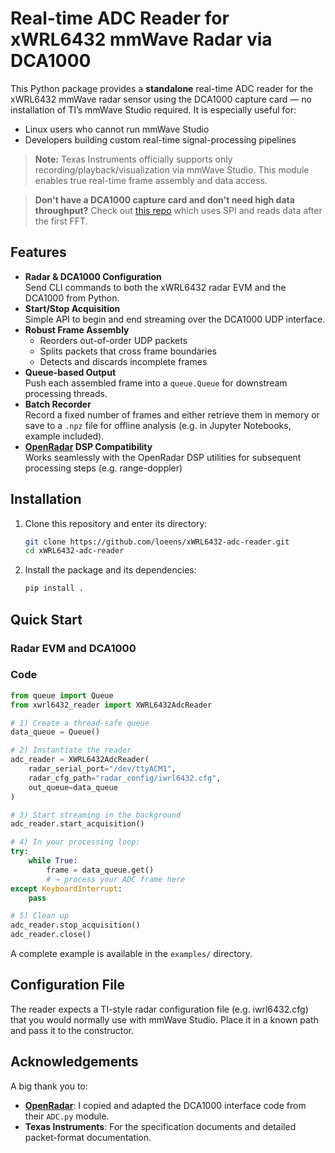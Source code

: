 # Real-time ADC Reader for xWRL6432 mmWave Radar via DCA1000

This Python package provides a **standalone** real-time ADC reader for the xWRL6432 mmWave radar sensor using the DCA1000 capture card — no installation of TI’s mmWave Studio required. It is especially useful for:

- Linux users who cannot run mmWave Studio  
- Developers building custom real-time signal-processing pipelines  

> **Note:** Texas Instruments officially supports only recording/playback/visualization via mmWave Studio. This module enables true real-time frame assembly and data access.

> **Don't have a DCA1000 capture card and don't need high data throughput?** Check out [this repo](https://github.com/loeens/mmwave-spi-ftdi-reader) which uses SPI and reads data after the first FFT.

## Features

- **Radar & DCA1000 Configuration**  
  Send CLI commands to both the xWRL6432 radar EVM and the DCA1000 from Python.  
- **Start/Stop Acquisition**  
  Simple API to begin and end streaming over the DCA1000 UDP interface.  
- **Robust Frame Assembly**  
  - Reorders out-of-order UDP packets  
  - Splits packets that cross frame boundaries  
  - Detects and discards incomplete frames  
- **Queue-based Output**  
  Push each assembled frame into a `queue.Queue` for downstream processing threads.  
- **Batch Recorder**  
  Record a fixed number of frames and either retrieve them in memory or save to a `.npz` file for offline analysis (e.g. in Jupyter Notebooks, example included).  
- **[OpenRadar](https://github.com/PreSenseRadar/OpenRadar) DSP Compatibility**  
  Works seamlessly with the OpenRadar DSP utilities for subsequent processing steps (e.g. range-doppler)

## Installation

1. Clone this repository and enter its directory:
    ```bash
    git clone https://github.com/loeens/xWRL6432-adc-reader.git
    cd xWRL6432-adc-reader
    ```
2. Install the package and its dependencies:
    ```bash
    pip install .
    ```

## Quick Start
### Radar EVM and DCA1000

### Code
```python
from queue import Queue
from xwrl6432_reader import XWRL6432AdcReader

# 1) Create a thread-safe queue
data_queue = Queue()

# 2) Instantiate the reader
adc_reader = XWRL6432AdcReader(
    radar_serial_port="/dev/ttyACM1",
    radar_cfg_path="radar_config/iwrl6432.cfg",
    out_queue=data_queue
)

# 3) Start streaming in the background
adc_reader.start_acquisition()

# 4) In your processing loop:
try:
    while True:
        frame = data_queue.get()
        # → process your ADC frame here
except KeyboardInterrupt:
    pass

# 5) Clean up
adc_reader.stop_acquisition()
adc_reader.close()
```
A complete example is available in the `examples/` directory.

## Configuration File

The reader expects a TI-style radar configuration file (e.g. iwrl6432.cfg) that you would normally use with mmWave Studio. Place it in a known path and pass it to the constructor.

## Acknowledgements
A big thank you to:
- [**OpenRadar**](https://github.com/PreSenseRadar/OpenRadar): I copied and adapted the DCA1000 interface code from their `ADC.py` module.
- **Texas Instruments**: For the specification documents and detailed packet-format documentation.